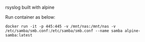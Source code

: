 rsyslog built with alpine

Run container as below:

```
docker run -it -p 445:445 -v /mnt/nas:/mnt/nas -v /etc/samba/smb.conf:/etc/samba/smb.conf --name samba alpine-samba:latest
```
